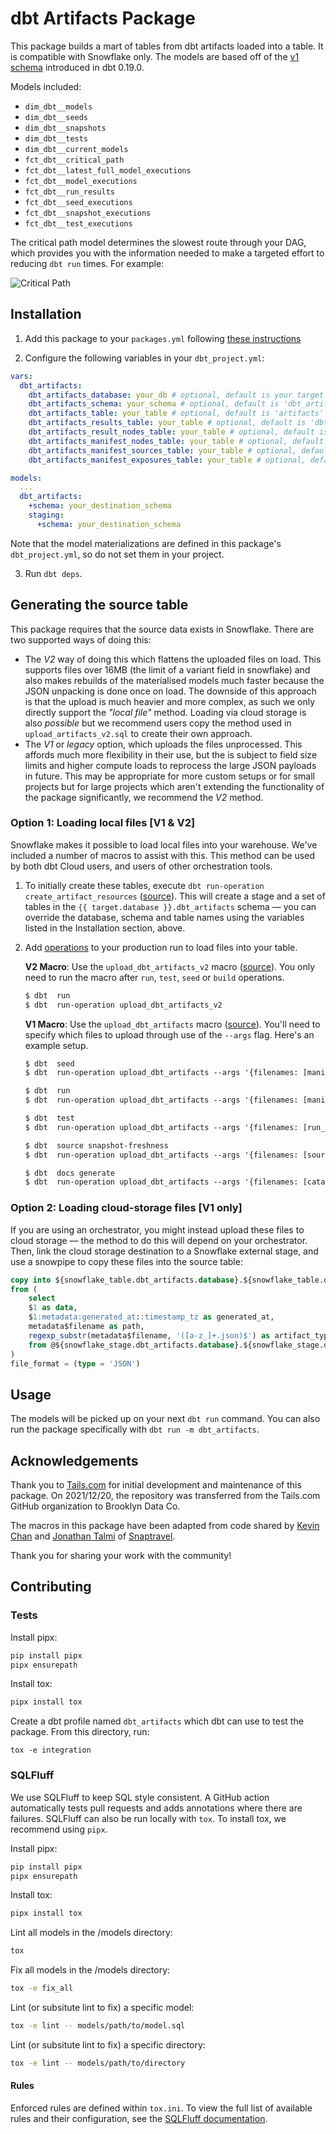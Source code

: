 # dbt Artifacts Package
This package builds a mart of tables from dbt artifacts loaded into a table. It is compatible with Snowflake only. The models are based off of the [v1 schema](https://docs.getdbt.com/reference/artifacts/dbt-artifacts/#notes) introduced in dbt 0.19.0.

Models included:

- `dim_dbt__models`
- `dim_dbt__seeds`
- `dim_dbt__snapshots`
- `dim_dbt__tests`
- `dim_dbt__current_models`
- `fct_dbt__critical_path`
- `fct_dbt__latest_full_model_executions`
- `fct_dbt__model_executions`
- `fct_dbt__run_results`
- `fct_dbt__seed_executions`
- `fct_dbt__snapshot_executions`
- `fct_dbt__test_executions`

The critical path model determines the slowest route through your DAG, which provides you with the information needed to make a targeted effort to reducing `dbt run` times. For example:

![Critical Path](https://github.com/tailsdotcom/dbt_artifacts/raw/main/critical_path.png)

## Installation

1. Add this package to your `packages.yml` following [these instructions](https://docs.getdbt.com/docs/building-a-dbt-project/package-management/)

2. Configure the following variables in your `dbt_project.yml`:

```yml
vars:
  dbt_artifacts:
    dbt_artifacts_database: your_db # optional, default is your target database
    dbt_artifacts_schema: your_schema # optional, default is 'dbt_artifacts'
    dbt_artifacts_table: your_table # optional, default is 'artifacts'
    dbt_artifacts_results_table: your_table # optional, default is 'dbt_run_results'
    dbt_artifacts_result_nodes_table: your_table # optional, default is 'dbt_run_result_nodes'
    dbt_artifacts_manifest_nodes_table: your_table # optional, default is 'dbt_run_manifest_nodes'
    dbt_artifacts_manifest_sources_table: your_table # optional, default is 'dbt_run_manifest_sources'
    dbt_artifacts_manifest_exposures_table: your_table # optional, default is 'dbt_run_manifest_exposures'

models:
  ...
  dbt_artifacts:
    +schema: your_destination_schema
    staging:
      +schema: your_destination_schema

```
Note that the model materializations are defined in this package's `dbt_project.yml`, so do not set them in your project.

3. Run `dbt deps`.

## Generating the source table
This package requires that the source data exists in Snowflake. There are two supported ways of doing this:
- The _V2_ way of doing this which flattens the uploaded files on load. This supports files over
  16MB (the limit of a variant field in snowflake) and also makes rebuilds of the materialised
  models much faster because the JSON unpacking is done once on load. The downside of this approach
  is that the upload is much heavier and more complex, as such we only directly support the
  _"local file"_ method. Loading via cloud storage is also _possible_ but we recommend users
  copy the method used in `upload_artifacts_v2.sql` to create their own approach.
- The _V1_ or _legacy_ option, which uploads the files unprocessed. This affords much more flexibility
  in their use, but the is subject to field size limits and higher compute loads to reprocess the
  large JSON payloads in future. This may be appropriate for more custom setups or for small projects
  but for large projects which aren't extending the functionality of the package significantly, we
  recommend the _V2_ method.

### Option 1: Loading local files [V1 & V2]
Snowflake makes it possible to load local files into your warehouse. We've included a number of macros to assist with this. This method can be used by both dbt Cloud users, and users of other orchestration tools.

1. To initially create these tables, execute `dbt run-operation create_artifact_resources`
   ([source](macros/create_artifact_resources.sql)). This will create a stage and a set of tables in
   the `{{ target.database }}.dbt_artifacts` schema — you can override the database, schema and table
   names using the variables listed in the Installation section, above.

2. Add [operations](https://docs.getdbt.com/docs/building-a-dbt-project/hooks-operations/#operations)
   to your production run to load files into your table.
   
   **V2 Macro**: Use the `upload_dbt_artifacts_v2` macro ([source](macros/upload_artifacts.sql)). You only
   need to run the macro after `run`, `test`, `seed` or `build` operations.
   ```txt
   $ dbt  run
   $ dbt  run-operation upload_dbt_artifacts_v2
   ```

   **V1 Macro**: Use the `upload_dbt_artifacts` macro ([source](macros/upload_artifacts.sql)). You'll need
   to specify which files to upload through use of the `--args` flag. Here's an example setup.
   ```txt
   $ dbt  seed
   $ dbt  run-operation upload_dbt_artifacts --args '{filenames: [manifest, run_results]}'

   $ dbt  run
   $ dbt  run-operation upload_dbt_artifacts --args '{filenames: [manifest, run_results]}'

   $ dbt  test
   $ dbt  run-operation upload_dbt_artifacts --args '{filenames: [run_results]}'

   $ dbt  source snapshot-freshness
   $ dbt  run-operation upload_dbt_artifacts --args '{filenames: [sources]}'

   $ dbt  docs generate
   $ dbt  run-operation upload_dbt_artifacts --args '{filenames: [catalog]}'
   ```

### Option 2: Loading cloud-storage files [V1 only]

If you are using an orchestrator, you might instead upload these files to cloud storage — the method to do this will depend on your orchestrator. Then, link the cloud storage destination to a Snowflake external stage, and use a snowpipe to copy these files into the source table:

```sql
copy into ${snowflake_table.dbt_artifacts.database}.${snowflake_table.dbt_artifacts.schema}.${snowflake_table.dbt_artifacts.name}
from (
    select
    $1 as data,
    $1:metadata:generated_at::timestamp_tz as generated_at,
    metadata$filename as path,
    regexp_substr(metadata$filename, '([a-z_]+.json)$') as artifact_type
    from @${snowflake_stage.dbt_artifacts.database}.${snowflake_stage.dbt_artifacts.schema}.${snowflake_stage.dbt_artifacts.name}
)
file_format = (type = 'JSON')
```

## Usage
The models will be picked up on your next `dbt run` command. You can also run the package specifically with `dbt run -m dbt_artifacts`.

## Acknowledgements
Thank you to [Tails.com](https://tails.com/gb/careers/) for initial development and maintenance of this package. On 2021/12/20, the repository was transferred from the Tails.com GitHub organization to Brooklyn Data Co.

The macros in this package have been adapted from code shared by [Kevin Chan](https://github.com/KevinC-wk) and [Jonathan Talmi](https://github.com/jtalmi) of [Snaptravel](snaptravel.com).

Thank you for sharing your work with the community!

## Contributing

### Tests

Install pipx:
```bash
pip install pipx
pipx ensurepath
```

Install tox:
```bash
pipx install tox
```

Create a dbt profile named `dbt_artifacts` which dbt can use to test the package. From this directory, run:

```
tox -e integration
```

### SQLFluff

We use SQLFluff to keep SQL style consistent. A GitHub action automatically tests pull requests and adds annotations where there are failures. SQLFluff can also be run locally with `tox`. To install tox, we recommend using `pipx`.

Install pipx:
```bash
pip install pipx
pipx ensurepath
```

Install tox:
```bash
pipx install tox
```

Lint all models in the /models directory:
```bash
tox
```

Fix all models in the /models directory:
```bash
tox -e fix_all
```

Lint (or subsitute lint to fix) a specific model:
```bash
tox -e lint -- models/path/to/model.sql
```

Lint (or subsitute lint to fix) a specific directory:
```bash
tox -e lint -- models/path/to/directory
```

#### Rules

Enforced rules are defined within `tox.ini`. To view the full list of available rules and their configuration, see the [SQLFluff documentation](https://docs.sqlfluff.com/en/stable/rules.html).
